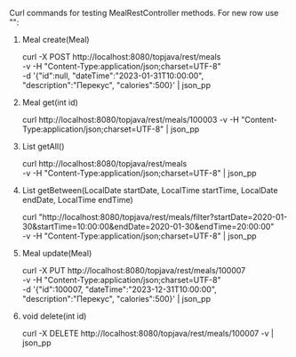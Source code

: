 Curl commands for testing MealRestController methods. For new row use "\":

1. Meal create(Meal)

   curl -X POST http://localhost:8080/topjava/rest/meals \
   -v -H "Content-Type:application/json;charset=UTF-8" \
   -d '{"id":null,  "dateTime":"2023-01-31T10:00:00", "description":"Перекус", "calories":500}' | json_pp

2. Meal get(int id)

   curl http://localhost:8080/topjava/rest/meals/100003 -v -H "Content-Type:application/json;charset=UTF-8" | json_pp

3. List<MealTo> getAll()

   curl http://localhost:8080/topjava/rest/meals \
   -v -H "Content-Type:application/json;charset=UTF-8" | json_pp

4. List<MealTo> getBetween(LocalDate startDate, LocalTime startTime, LocalDate endDate, LocalTime endTime)

   curl "http://localhost:8080/topjava/rest/meals/filter?startDate=2020-01-30&startTime=10:00:00&endDate=2020-01-30&endTime=20:00:00" \
   -v -H "Content-Type:application/json;charset=UTF-8" | json_pp

5. Meal update(Meal)

   curl -X PUT http://localhost:8080/topjava/rest/meals/100007 \
   -v -H "Content-Type:application/json;charset=UTF-8" \
   -d '{"id":100007,  "dateTime":"2023-12-31T10:00:00", "description":"Перекус", "calories":500}' | json_pp

6. void delete(int id)

   curl -X DELETE http://localhost:8080/topjava/rest/meals/100007 -v | json_pp

